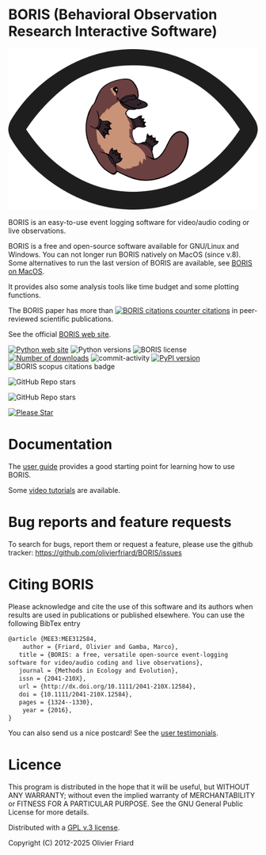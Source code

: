BORIS (Behavioral Observation Research Interactive Software)
===============================================================


![BORIS logo](https://github.com/olivierfriard/BORIS/blob/master/boris/icons/logo_boris.png?raw=true)

BORIS is an easy-to-use event logging software for video/audio coding or live observations.

BORIS is a free and open-source software available for GNU/Linux and Windows.
You can not longer run BORIS natively on MacOS (since v.8). Some alternatives to run the last version of BORIS are available, see [BORIS on MacOS](https://www.boris.unito.it/download_mac).

It provides also some analysis tools like time budget and some plotting functions.

The BORIS paper has more than [![BORIS citations counter](https://penelope.unito.it/friard/boris_scopus_citations.png) citations](https://www.boris.unito.it/citations) in peer-reviewed scientific publications.




See the official [BORIS web site](https://www.boris.unito.it).

[![Python web site](https://img.shields.io/badge/Made%20with-Python-1f425f.svg)](https://www.python.org)
![Python versions](https://img.shields.io/pypi/pyversions/boris-behav-obs)
![BORIS license](https://img.shields.io/pypi/l/boris-behav-obs)
[![Number of downloads](https://static.pepy.tech/personalized-badge/boris-behav-obs?period=total&units=international_system&left_color=black&right_color=orange&left_text=Downloads)](https://pepy.tech/project/boris-behav-obs)
![commit-activity](https://img.shields.io/github/commit-activity/m/olivierfriard/BORIS)
[![PyPI version](https://img.shields.io/pypi/v/boris-behav-obs.svg)](https://pypi.org/project/boris-behav-obs/)
![BORIS scopus citations badge](https://penelope.unito.it/friard/boris_scopus_citations.svg)

![GitHub Repo stars](https://img.shields.io/github/stars/olivierfriard/BORIS?label=&style=social)

![GitHub Repo stars](https://img.shields.io/github/stars/olivierfriard/BORIS?style=flat&label=Stars)

[![Please Star](https://img.shields.io/badge/⭐-Star%20this%20repo-blue?style=flat-square)](https://github.com/olivierfriard/BORIS/stargazers)

# Documentation



The [user guide](https://www.boris.unito.it/user_guide/) provides a good starting point for learning how to use BORIS.

Some [video tutorials](https://www.boris.unito.it/video_tutorials/) are available.





# Bug reports and feature requests


To search for bugs, report them or request a feature, please use the github tracker:
https://github.com/olivierfriard/BORIS/issues





# Citing BORIS


Please acknowledge and cite the use of this software and its authors when
results are used in publications or published elsewhere. You can use the
following BibTex entry

```
@article {MEE3:MEE312584,
    author = {Friard, Olivier and Gamba, Marco},
   title = {BORIS: a free, versatile open-source event-logging software for video/audio coding and live observations},
   journal = {Methods in Ecology and Evolution},
   issn = {2041-210X},
   url = {http://dx.doi.org/10.1111/2041-210X.12584},
   doi = {10.1111/2041-210X.12584},
   pages = {1324--1330},
    year = {2016},
}
```

You can also send us a nice postcard! See the [user testimonials](https://www.boris.unito.it/postcards).








# Licence


This program is distributed in the hope that it will be useful,
but WITHOUT ANY WARRANTY; without even the implied warranty of
MERCHANTABILITY or FITNESS FOR A PARTICULAR PURPOSE.  See the
GNU General Public License for more details.


Distributed with a [GPL v.3 license](LICENSE.TXT).

Copyright (C) 2012-2025 Olivier Friard




